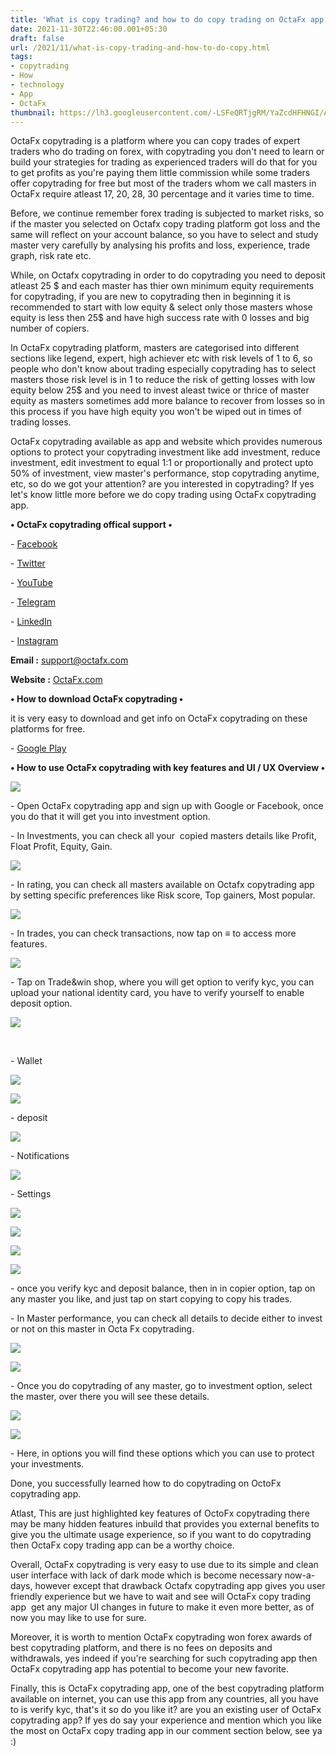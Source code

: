 ```yaml
---
title: 'What is copy trading? and how to do copy trading on OctaFx app.'
date: 2021-11-30T22:46:00.001+05:30
draft: false
url: /2021/11/what-is-copy-trading-and-how-to-do-copy.html
tags: 
- copytrading
- How
- technology
- App
- OctaFx
thumbnail: https://lh3.googleusercontent.com/-LSFeQRTjgRM/YaZcdHFHNGI/AAAAAAAAHpw/5Zbt0qxCpc83XtAsZJ5jTMlTlGdp4KDRQCLcBGAsYHQ/s1600/1638292593948072-0.png
---
```


  

OctaFx copytrading is a platform where you can copy trades of expert traders who do trading on forex, with copytrading you don't need to learn or build your strategies for trading as experienced traders will do that for you to get profits as you're paying them little commission while some traders offer copytrading for free but most of the traders whom we call masters in OctaFx require atleast 17, 20, 28, 30 percentage and it varies time to time.

  

Before, we continue remember forex trading is subjected to market risks, so if the master you selected on Octafx copy trading platform got loss and the same will reflect on your account balance, so you have to select and study master very carefully by analysing his profits and loss, experience, trade graph, risk rate etc.

  

While, on Octafx copytrading in order to do copytrading you need to deposit atleast 25 $ and each master has thier own minimum equity requirements for copytrading, if you are new to copytrading then in beginning it is recommended to start with low equity & select only those masters whose equity is less then 25$ and have high success rate with 0 losses and big number of copiers.

  

In OctaFx copytrading platform, masters are categorised into different sections like legend, expert, high achiever etc with risk levels of 1 to 6, so people who don't know about trading especially copytrading has to select masters those risk level is in 1 to reduce the risk of getting losses with low equity below 25$ and you need to invest aleast twice or thrice of master equity as masters sometimes add more balance to recover from losses so in this process if you have high equity you won't be wiped out in times of trading losses.

  

OctaFx copytrading available as app and website which provides numerous options to protect your copytrading investment like add investment, reduce investment, edit investment to equal 1:1 or proportionally and protect upto 50% of investment, view master's performance, stop copytrading anytime, etc, so do we got your attention? are you interested in copytrading? If yes let's know little more before we do copy trading using OctaFx copytrading app.

  

**• OctaFx copytrading offical support •**

\- [Facebook](https://www.facebook.com/octafx)

\- [Twitter](https://twitter.com/octafx)

\- [YouTube](https://www.youtube.com/user/octafx)

\- [Telegram](https://t.me/real_octafx_analytics)

\- [LinkedIn](https://www.linkedin.com/company/octafx-official)

\- [Instagram](https://www.instagram.com/octafx_official/)

  

**Email :** [support@octafx.com](mailto:support@octafx.com)

**Website :** [OctaFx.com](http://OctaFx.com)

**• How to download OctaFx copytrading •**

  

it is very easy to download and get info on OctaFx copytrading on these platforms for free.

  

\- [Google Play](https://play.google.com/store/apps/details?id=com.octafx.copytrade)

  

**• How to use OctaFx copytrading with key features and UI / UX Overview •**

 **![](https://lh3.googleusercontent.com/-3hcQDQBt9Vw/YaZccRqQrgI/AAAAAAAAHps/ENHDwVZOIpYoh33KG63F7vyttQN42njegCLcBGAsYHQ/s1600/1638292591053102-1.png)** 

\- Open OctaFx copytrading app and sign up with Google or Facebook, once you do that it will get you into investment option.

  

\- In Investments, you can check all your  copied masters details like Profit, Float Profit, Equity, Gain.

  

 ![](https://lh3.googleusercontent.com/-cEi2iZQ0Frk/YaZcaIg3RtI/AAAAAAAAHpo/PvgJLZiHTAoVnvmIPcWkl00IJde9WQ-tgCLcBGAsYHQ/s1600/1638292565879641-2.png) 

  

\- In rating, you can check all masters available on Octafx copytrading app by setting specific preferences like Risk score, Top gainers, Most popular.

  

 ![](https://lh3.googleusercontent.com/-chpiHd0yTrk/YaZcVGYi1WI/AAAAAAAAHpg/ir3vryEd_KcasZnRTB9gtqsihAWG_-4RwCLcBGAsYHQ/s1600/1638292556225756-3.png) 

  

\- In trades, you can check transactions, now tap on **≡** to access more features.

  

 ![](https://lh3.googleusercontent.com/-LJTgzvcjJRw/YaZcS0JRvVI/AAAAAAAAHpU/lDKtLDCX6DwI4NOIqLvi61SxdMEDDgQywCLcBGAsYHQ/s1600/1638292539973797-4.png) 

  

\- Tap on Trade&win shop, where you will get option to verify kyc, you can upload your national identity card, you have to verify yourself to enable deposit option.

  

 ![](https://lh3.googleusercontent.com/-gFZbI0Waj9Y/YaZcO0RgoRI/AAAAAAAAHpM/A-pj-LSBVnoplF4VEUP5FKvD7eAJMBQuQCLcBGAsYHQ/s1600/1638292531900690-5.png) 

 

\- Wallet

  

 ![](https://lh3.googleusercontent.com/-iPrShWDLjCg/YaZcMi84FKI/AAAAAAAAHpI/hh9ERscNNVkczOwDklXbSwc9MVuoL0zKwCLcBGAsYHQ/s1600/1638292510245712-6.png) 

  

 **![](https://lh3.googleusercontent.com/-lVKHHCt8Oe8/YaZcHRx7nCI/AAAAAAAAHpE/tmYVEqVs4x0aN_1j3Qxdg51QWwgxwqQLQCLcBGAsYHQ/s1600/1638292502075691-7.png)** 

\- deposit

  

 ![](https://lh3.googleusercontent.com/-Y_WFg2opJPM/YaZcFSJTiBI/AAAAAAAAHo8/eJINrmvFI_gp-djNxvs5gUrsHaMdv1KyACLcBGAsYHQ/s1600/1638292495759039-8.png) 

  

\- Notifications

  

 ![](https://lh3.googleusercontent.com/-TSMxl2ZOg2c/YaZcD7rtz-I/AAAAAAAAHo4/rnKi9UECDKAF2wP7SibKhESsv0i68A0wQCLcBGAsYHQ/s1600/1638292484336109-9.png) 

  

  

\- Settings

  

 ![](https://lh3.googleusercontent.com/-xICxHf6nZPo/YaZcAxpjKUI/AAAAAAAAHo0/F1bm4F9rIhwgoSzU6SVrBkVOjxFDnqZCACLcBGAsYHQ/s1600/1638292468004120-10.png) 

  

 ![](https://lh3.googleusercontent.com/-E_WZ-_4bdLU/YaZb8xYoc2I/AAAAAAAAHow/V7hNqmhiv44I6to1CsoVXxkkRbq057vDgCLcBGAsYHQ/s1600/1638292457106426-11.png) 

  

 ![](https://lh3.googleusercontent.com/-NuAOqE32K8w/YaZb6JPeLlI/AAAAAAAAHoo/coyQKGo_o-keUSt5Nu4FwPo8H3OGczyMwCLcBGAsYHQ/s1600/1638292441414090-12.png) 

  

 ![](https://lh3.googleusercontent.com/-tMUHXdRrZFQ/YaZb2NBao4I/AAAAAAAAHoc/xnKJH-BTK8MsY0jnUwu2R-Dfa125TDQaACLcBGAsYHQ/s1600/1638292402360741-13.png) 

  

  

\- once you verify kyc and deposit balance, then in in copier option, tap on any master you like, and just tap on start copying to copy his trades.  

  

\- In Master performance, you can check all details to decide either to invest or not on this master in Octa Fx copytrading.

  

 ![](https://lh3.googleusercontent.com/-uqmu2wG_94g/YaZbsa6nxzI/AAAAAAAAHoU/ueNi3JTRuHwbuB9zOp1NlpZqNRoqzu_MwCLcBGAsYHQ/s1600/1638292388478063-14.png) 

  

 ![](https://lh3.googleusercontent.com/-82YC0ntAZp0/YaZbo4SD09I/AAAAAAAAHoQ/IyPRor_PKucW9sKGDzP6wejunqCFl9b-QCLcBGAsYHQ/s1600/1638292378072015-15.png) 

  

  

\- Once you do copytrading of any master, go to investment option, select the master, over there you will see these details.

  

 ![](https://lh3.googleusercontent.com/-Q8c-TS27ihc/YaZbmY_jF1I/AAAAAAAAHoM/Kz2MlRhSK6U61HnltpUxR975sEPPU9SMwCLcBGAsYHQ/s1600/1638292352310577-16.png) 

  

  

 ![](https://lh3.googleusercontent.com/-1IFUWup7Ryk/YaZbf4REl-I/AAAAAAAAHoI/oZRbbC_OzVYhvxAbhZ5eHPEoWzkhNCKBQCLcBGAsYHQ/s1600/1638292338805648-17.png) 

  

  

  

  

  

  

\- Here, in options you will find these options which you can use to protect your investments.

  

Done, you successfully learned how to do copytrading on OctoFx copytrading app.

  

Atlast, This are just highlighted key features of OctoFx copytrading there may be many hidden features inbuild that provides you external benefits to give you the ultimate usage experience, so if you want to do copytrading then OctaFx copy trading app can be a worthy choice.

  

Overall, OctaFx copytrading is very easy to use due to its simple and clean user interface with lack of dark mode which is become necessary now-a-days, however except that drawback Octafx copytrading app gives you user friendly experience but we have to wait and see will OctaFx copy trading app  get any major UI changes in future to make it even more better, as of now you may like to use for sure.

  

Moreover, it is worth to mention OctaFx copytrading won forex awards of best copytrading platform, and there is no fees on deposits and withdrawals, yes indeed if you're searching for such copytrading app then OctaFx copytrading app has potential to become your new favorite.

  

Finally, this is OctaFx copytrading app, one of the best copytrading platform available on internet, you can use this app from any countries, all you have to is verify kyc, that's it so do you like it? are you an existing user of OctaFx copytrading app? If yes do say your experience and mention which you like the most on OctaFx copy trading app in our comment section below, see ya :)